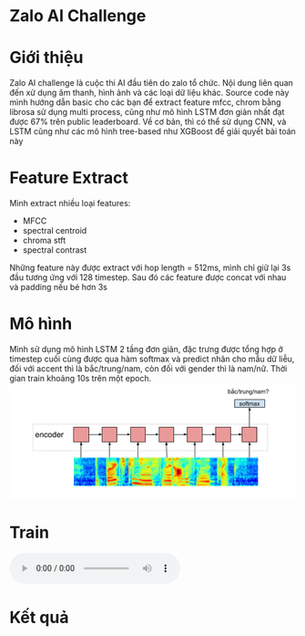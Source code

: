 # Zalo AI Challenge
# Giới thiệu
Zalo AI challenge là cuộc thi AI đầu tiên do zalo tổ chức. Nội dung liên quan đến xử dụng âm thanh, hình ảnh và các loại dữ liệu khác. 
Source code này mình hướng dẫn basic cho các bạn để extract feature mfcc, chrom bằng librosa sử dụng multi process, cũng như mô hình LSTM đơn giản nhất đạt được 67% trên public leaderboard. Về cơ bản, thì có thể sử dụng CNN, và LSTM cũng như các mô hình tree-based như XGBoost để giải quyết bài toán này
# Feature Extract
Mình extract nhiều loại features:
* MFCC
* spectral centroid
* chroma stft
* spectral contrast

Những feature này được extract với hop length = 512ms, mình chỉ giữ lại 3s đầu tương ứng với 128 timestep. Sau đó các feature được concat với nhau và padding nếu bé hơn 3s
# Mô hình
Mình sử dụng mô hình LSTM 2 tầng đơn giản, đặc trưng được tổng hợp ở timestep cuối cùng được qua hàm softmax và predict nhãn cho mẫu dữ liễu, đối với accent thì là bắc/trung/nam, còn đối với gender thì là nam/nữ. Thời gian train khoảng 10s trên một epoch.
![model](img/lstm.png)

# Train
<audio controls preload> 
    <source src="img/0.amr"></source> 
</audio>

# Kết quả

